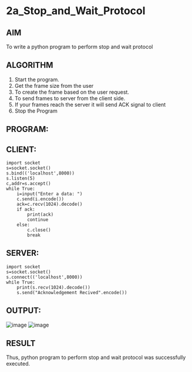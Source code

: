 # 2a_Stop_and_Wait_Protocol
## AIM 
To write a python program to perform stop and wait protocol
## ALGORITHM
1. Start the program.
2. Get the frame size from the user
3. To create the frame based on the user request.
4. To send frames to server from the client side.
5. If your frames reach the server it will send ACK signal to client
6. Stop the Program
## PROGRAM:
## CLIENT:
```
import socket
s=socket.socket()
s.bind(('localhost',8000))
s.listen(5)
c,addr=s.accept()
while True:
    i=input("Enter a data: ")
    c.send(i.encode())
    ack=c.recv(1024).decode()
    if ack:
        print(ack)
        continue
    else:
        c.close()
        break
```
## SERVER:
```
import socket
s=socket.socket()
s.connect(('localhost',8000))
while True:
    print(s.recv(1024).decode())
    s.send("Acknowledgement Recived".encode())
```
## OUTPUT:
![image](https://github.com/23000966/2a_Stop_and_Wait_Protocol/assets/153983364/d2097e09-d2e9-4dde-818b-e6141f136f49)
![image](https://github.com/23000966/2a_Stop_and_Wait_Protocol/assets/153983364/5f4dbcef-1a1f-48de-9e40-cff3b7c992bd)

## RESULT
Thus, python program to perform stop and wait protocol was successfully executed.
